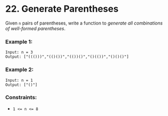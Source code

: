 # 22. Generate Parentheses

Given `n` pairs of parentheses, write a function to *generate all combinations of well-formed parentheses*.

### Example 1:
```
Input: n = 3
Output: ["((()))","(()())","(())()","()(())","()()()"]
```
### Example 2:
```
Input: n = 1
Output: ["()"]
```

### Constraints:

* `1 <= n <= 8`